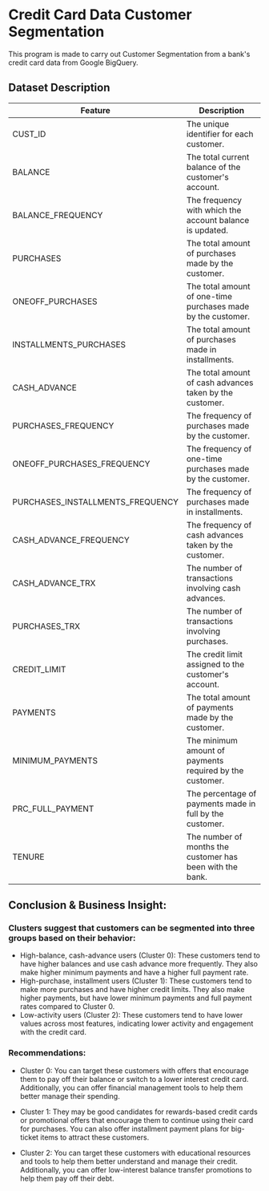 # Credit Card Data Customer Segmentation

This program is made to carry out Customer Segmentation from a bank's credit card data from Google BigQuery.

## Dataset Description
| Feature | Description |
| -- | -- |
| CUST_ID | The unique identifier for each customer.|
| BALANCE | The total current balance of the customer's account.|
| BALANCE_FREQUENCY | The frequency with which the account balance is updated.|
| PURCHASES | The total amount of purchases made by the customer.|
| ONEOFF_PURCHASES | The total amount of one-time purchases made by the customer.|
| INSTALLMENTS_PURCHASES | The total amount of purchases made in installments.|
| CASH_ADVANCE | The total amount of cash advances taken by the customer.|
| PURCHASES_FREQUENCY | The frequency of purchases made by the customer.|
| ONEOFF_PURCHASES_FREQUENCY | The frequency of one-time purchases made by the customer.|
| PURCHASES_INSTALLMENTS_FREQUENCY | The frequency of purchases made in installments.|
| CASH_ADVANCE_FREQUENCY | The frequency of cash advances taken by the customer.|
| CASH_ADVANCE_TRX | The number of transactions involving cash advances.|
| PURCHASES_TRX | The number of transactions involving purchases. |
| CREDIT_LIMIT | The credit limit assigned to the customer's account.|
| PAYMENTS | The total amount of payments made by the customer. |
| MINIMUM_PAYMENTS | The minimum amount of payments required by the customer.|
| PRC_FULL_PAYMENT | The percentage of payments made in full by the customer.|
| TENURE | The number of months the customer has been with the bank.|


## Conclusion & Business Insight:
### Clusters suggest that customers can be segmented into three groups based on their behavior:

- High-balance, cash-advance users (Cluster 0): These customers tend to have higher balances and use cash advance more frequently. They also make higher minimum payments and have a higher full payment rate.
- High-purchase, installment users (Cluster 1): These customers tend to make more purchases and have higher credit limits. They also make higher payments, but have lower minimum payments and full payment rates compared to Cluster 0.
- Low-activity users (Cluster 2): These customers tend to have lower values across most features, indicating lower activity and engagement with the credit card.

### Recommendations:
- Cluster 0: You can target these customers with offers that encourage them to pay off their balance or switch to a lower interest credit card. Additionally, you can offer financial management tools to help them better manage their spending.

- Cluster 1: They may be good candidates for rewards-based credit cards or promotional offers that encourage them to continue using their card for purchases. You can also offer installment payment plans for big-ticket items to attract these customers.

- Cluster 2: You can target these customers with educational resources and tools to help them better understand and manage their credit. Additionally, you can offer low-interest balance transfer promotions to help them pay off their debt.
